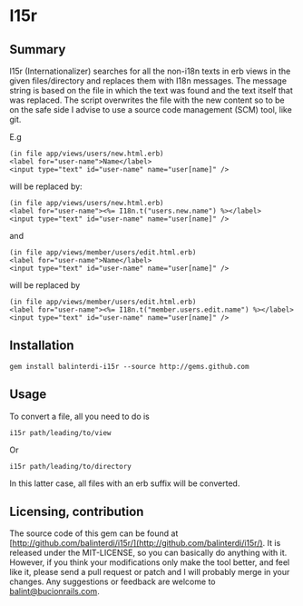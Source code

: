 # I15r

## Summary

I15r (Internationalizer) searches for all the non-i18n texts in erb views in the given files/directory and replaces them with I18n messages. The message string is based on the file in which the text was found and the text itself that was replaced. The script overwrites the file with the new content so to be on the safe side I advise to use a source code management (SCM) tool, like git.

E.g

    (in file app/views/users/new.html.erb)
    <label for="user-name">Name</label>
    <input type="text" id="user-name" name="user[name]" />
    
will be replaced by:

    (in file app/views/users/new.html.erb)
    <label for="user-name"><%= I18n.t("users.new.name") %></label>
    <input type="text" id="user-name" name="user[name]" />
    
and 

    (in file app/views/member/users/edit.html.erb)
    <label for="user-name">Name</label>
    <input type="text" id="user-name" name="user[name]" />
    
will be replaced by

    (in file app/views/member/users/edit.html.erb)
    <label for="user-name"><%= I18n.t("member.users.edit.name") %></label>
    <input type="text" id="user-name" name="user[name]" />

## Installation

    gem install balinterdi-i15r --source http://gems.github.com
    
## Usage

To convert a file, all you need to do is

    i15r path/leading/to/view

Or

    i15r path/leading/to/directory
    
In this latter case, all files with an erb suffix will be converted.

## Licensing, contribution

The source code of this gem can be found at [http://github.com/balinterdi/i15r/](http://github.com/balinterdi/i15r/). It is released under the MIT-LICENSE, so you can basically do anything with it. However, if you think your modifications only make the tool better, and feel like it, please send a pull request or patch and I will probably merge in your changes. Any suggestions or feedback are welcome to <balint@bucionrails.com>.